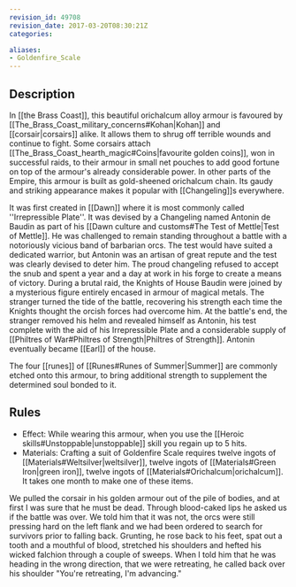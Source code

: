 ```yaml
---
revision_id: 49708
revision_date: 2017-03-20T08:30:21Z
categories:

aliases:
- Goldenfire_Scale
---
```



## Description
In [[the Brass Coast]], this beautiful orichalcum alloy armour is favoured by [[The_Brass_Coast_military_concerns#Kohan|Kohan]] and [[corsair|corsairs]] alike. It allows them to shrug off terrible wounds and continue to fight. Some corsairs attach [[The_Brass_Coast_hearth_magic#Coins|favourite golden coins]], won in successful raids, to their armour in small net pouches to add good fortune on top of the armour's already considerable power. In other parts of the Empire, this armour is built as gold-sheened orichalcum chain. Its gaudy and striking appearance makes it popular with [[Changeling]]s everywhere.

It was first created in [[Dawn]] where it is most commonly called ''Irrepressible Plate''. It was devised by a Changeling named Antonin de Baudin as part of his [[Dawn culture and customs#The Test of Mettle|Test of Mettle]]. He was challenged to remain standing throughout a battle with a notoriously vicious band of barbarian orcs. The test would have suited a dedicated warrior, but Antonin was an artisan of great repute and the test was clearly devised to deter him. The proud changeling refused to accept the snub and spent a year and a day at work in his forge to create a means of victory. During a brutal raid, the Knights of House Baudin were joined by a mysterious figure entirely encased in armour of magical metals. The stranger turned the tide of the battle, recovering his strength each time the Knights thought the orcish forces had overcome him. At the battle's end, the stranger removed his helm and revealed himself as Antonin, his test complete with the aid of his Irrepressible Plate and a considerable supply of [[Philtres of War#Philtres of Strength|Philtres of Strength]]. Antonin eventually became [[Earl]] of the house. 

The four [[runes]] of [[Runes#Runes of Summer|Summer]] are commonly etched onto this armour, to bring additional strength to supplement the determined soul bonded to it.


## Rules

* Effect: While wearing this armour, when you use the [[Heroic skills#Unstoppable|unstoppable]] skill you regain up to 5 hits.
* Materials: Crafting a suit of Goldenfire Scale requires twelve ingots of [[Materials#Weltsilver|weltsilver]], twelve ingots of [[Materials#Green Iron|green iron]], twelve ingots of [[Materials#Orichalcum|orichalcum]]. It takes one month to make one of these items.


We pulled the corsair in his golden armour out of the pile of bodies, and at first I was sure that he must be dead.  Through blood-caked lips he asked us if the battle was over.  We told him that it was not, the orcs were still pressing hard on the left flank and we had been ordered to search for survivors prior to falling back.  Grunting, he rose back to his feet, spat out a tooth and a mouthful of blood, stretched his shoulders and hefted his wicked falchion through a couple of sweeps.  When I told him that he was heading in the wrong direction, that we were retreating, he called back over his shoulder "You're retreating, I'm advancing."
